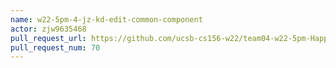 ```yaml
---
name: w22-5pm-4-jz-kd-edit-common-component
actor: zjw9635468
pull_request_url: https://github.com/ucsb-cs156-w22/team04-w22-5pm-HappyCows/pull/70
pull_request_num: 70
---
```

